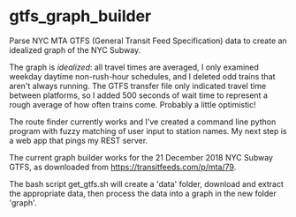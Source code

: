 # gtfs_graph_builder
Parse NYC MTA GTFS (General Transit Feed Specification) data to create an idealized graph of the NYC Subway.

The graph is *idealized*: all travel times are averaged, I only examined weekday daytime non-rush-hour schedules, and I deleted odd trains that aren't always running. The GTFS transfer file only indicated travel time between platforms, so I added 500 seconds of wait time to represent a rough average of how often trains come. Probably a little optimistic!

The route finder currently works and I've created a command line python program with fuzzy matching of user input to station names. My next step is a web app that pings my REST server.

The current graph builder works for the 21 December 2018 NYC Subway GTFS, as downloaded from https://transitfeeds.com/p/mta/79.

The bash script get_gtfs.sh will create a 'data' folder, download and extract the appropriate data, then process the data into a graph in the new folder 'graph'.



